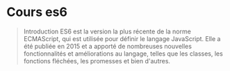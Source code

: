 # Cours es6

>Introduction
ES6 est la version la plus récente de la norme ECMAScript, qui est utilisée pour définir le langage JavaScript. Elle a été publiée en 2015 et a apporté de nombreuses nouvelles fonctionnalités et améliorations au langage, telles que les classes, les fonctions fléchées, les promesses et bien d'autres.